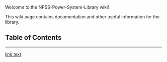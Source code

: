 Welcome to the NPSS-Power-System-Library wiki!

This wiki page contains documentation and other useful information for the library.

## Table of Contents
___________________________________________

[link text](files/path/to/file "ALT TEXT")